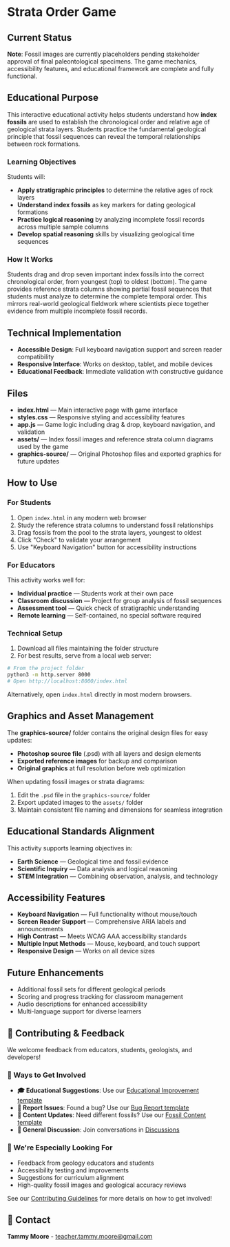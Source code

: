 # Strata Order Game

## Current Status
**Note**: Fossil images are currently placeholders pending stakeholder approval of final paleontological specimens. The game mechanics, accessibility features, and educational framework are complete and fully functional.

## Educational Purpose

This interactive educational activity helps students understand how **index fossils** are used to establish the chronological order and relative age of geological strata layers. Students practice the fundamental geological principle that fossil sequences can reveal the temporal relationships between rock formations.

### Learning Objectives

Students will:
- **Apply stratigraphic principles** to determine the relative ages of rock layers
- **Understand index fossils** as key markers for dating geological formations  
- **Practice logical reasoning** by analyzing incomplete fossil records across multiple sample columns
- **Develop spatial reasoning** skills by visualizing geological time sequences

### How It Works

Students drag and drop seven important index fossils into the correct chronological order, from youngest (top) to oldest (bottom). The game provides reference strata columns showing partial fossil sequences that students must analyze to determine the complete temporal order. This mirrors real-world geological fieldwork where scientists piece together evidence from multiple incomplete fossil records.

## Technical Implementation

- **Accessible Design**: Full keyboard navigation support and screen reader compatibility
- **Responsive Interface**: Works on desktop, tablet, and mobile devices
- **Educational Feedback**: Immediate validation with constructive guidance

## Files

- **index.html** — Main interactive page with game interface
- **styles.css** — Responsive styling and accessibility features  
- **app.js** — Game logic including drag & drop, keyboard navigation, and validation
- **assets/** — Index fossil images and reference strata column diagrams used by the game
- **graphics-source/** — Original Photoshop files and exported graphics for future updates

## How to Use

### For Students
1. Open `index.html` in any modern web browser
2. Study the reference strata columns to understand fossil relationships
3. Drag fossils from the pool to the strata layers, youngest to oldest
4. Click "Check" to validate your arrangement
5. Use "Keyboard Navigation" button for accessibility instructions

### For Educators  
This activity works well for:
- **Individual practice** — Students work at their own pace
- **Classroom discussion** — Project for group analysis of fossil sequences
- **Assessment tool** — Quick check of stratigraphic understanding
- **Remote learning** — Self-contained, no special software required

### Technical Setup
1. Download all files maintaining the folder structure
2. For best results, serve from a local web server:

```bash
# From the project folder
python3 -m http.server 8000
# Open http://localhost:8000/index.html
```

Alternatively, open `index.html` directly in most modern browsers.

## Graphics and Asset Management

The **graphics-source/** folder contains the original design files for easy updates:
- **Photoshop source file** (.psd) with all layers and design elements
- **Exported reference images** for backup and comparison
- **Original graphics** at full resolution before web optimization

When updating fossil images or strata diagrams:
1. Edit the `.psd` file in the `graphics-source/` folder
2. Export updated images to the `assets/` folder
3. Maintain consistent file naming and dimensions for seamless integration

## Educational Standards Alignment

This activity supports learning objectives in:
- **Earth Science** — Geological time and fossil evidence
- **Scientific Inquiry** — Data analysis and logical reasoning
- **STEM Integration** — Combining observation, analysis, and technology

## Accessibility Features

- **Keyboard Navigation** — Full functionality without mouse/touch
- **Screen Reader Support** — Comprehensive ARIA labels and announcements
- **High Contrast** — Meets WCAG AAA accessibility standards
- **Multiple Input Methods** — Mouse, keyboard, and touch support
- **Responsive Design** — Works on all device sizes

## Future Enhancements

- Additional fossil sets for different geological periods
- Scoring and progress tracking for classroom management
- Audio descriptions for enhanced accessibility
- Multi-language support for diverse learners

## 🤝 Contributing & Feedback

We welcome feedback from educators, students, geologists, and developers! 

### 📢 Ways to Get Involved
- **🎓 Educational Suggestions**: Use our [Educational Improvement template](../../issues/new?template=educational-improvement.md)
- **🐛 Report Issues**: Found a bug? Use our [Bug Report template](../../issues/new?template=bug-report.md)  
- **🦕 Content Updates**: Need different fossils? Use our [Fossil Content template](../../issues/new?template=fossil-content-request.md)
- **💬 General Discussion**: Join conversations in [Discussions](../../discussions)

### 🎯 We're Especially Looking For
- Feedback from geology educators and students
- Accessibility testing and improvements
- Suggestions for curriculum alignment
- High-quality fossil images and geological accuracy reviews

See our [Contributing Guidelines](CONTRIBUTING.md) for more details on how to get involved!

## 📧 Contact
**Tammy Moore** - teacher.tammy.moore@gmail.com
